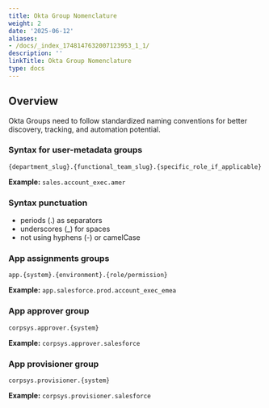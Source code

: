 ```yaml
---
title: Okta Group Nomenclature
weight: 2
date: '2025-06-12'
aliases:
- /docs/_index_1748147632007123953_1_1/
description: ''
linkTitle: Okta Group Nomenclature
type: docs
---
```


## Overview

Okta Groups need to follow standardized naming conventions for better discovery, tracking, and automation potential.

### Syntax for user-metadata groups

`{department_slug}.{functional_team_slug}.{specific_role_if_applicable}`

**Example:** `sales.account_exec.amer`

### Syntax punctuation

- periods (.) as separators
- underscores (_) for spaces
- not using hyphens (-) or camelCase

### App assignments groups

`app.{system}.{environment}.{role/permission}`

**Example:** `app.salesforce.prod.account_exec_emea`

### App approver group

`corpsys.approver.{system}`

**Example:** `corpsys.approver.salesforce`

### App provisioner group

`corpsys.provisioner.{system}`

**Example:** `corpsys.provisioner.salesforce`
